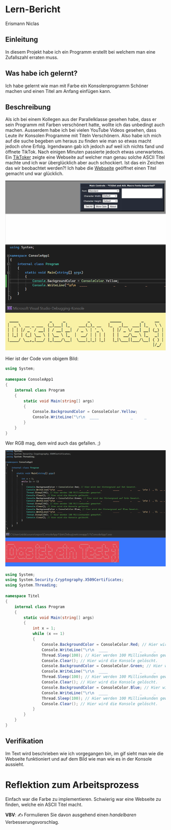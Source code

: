 # Lern-Bericht
Erismann Niclas

## Einleitung

In diesem Projekt habe ich ein Programm erstellt bei welchem man eine Zufallszahl erraten muss.

## Was habe ich gelernt?

Ich habe gelernt wie man mit Farbe ein Konsolenprogramm Schöner machen und einen Titel am Anfang einfügen kann.

## Beschreibung

Als ich bei einem Kollegen aus der Parallelklasse gesehen habe, dass er sein Programm mit Farben verschönert hatte, wollte ich das unbedingt auch machen. Ausserdem habe ich bei vielen YouTube Videos gesehen, dass Leute ihr Konsolen Programme mit Titeln Verschönern. Also habe ich mich auf die suche begeben um heraus zu finden wie man so etwas macht jedoch ohne Erfolg. Irgendwann gab ich jedoch auf weil ich nichts fand und öffnete TikTok. Nach einigen Minuten passierte jedoch etwas unerwartetes. Ein [TikToker](https://www.tiktok.com/@icode4u/video/7139112401491774725?_r=1&_t=8VTwHiaIo3K&is_from_webapp=v1&item_id=7139112401491774725) zeigte eine Webseite auf welcher man genau solche ASCII Titel machte und ich war überglücklich aber auch schockiert. Ist das ein Zeichen das wir beobachtet werden?! Ich habe die [Webseite](http://patorjk.com/software/taag/#p=display&f=Graffiti&t=Type%20Something%20) geöffnet einen Titel gemacht und war glücklich.

![Bild](https://github.com/Pianonic/LA_1100_E/blob/main/Screenshots/Animation.gif)
![Bild](https://github.com/Pianonic/LA_1100_E/blob/main/Screenshots/Screenshot%202022-09-13%20102753.png?raw=true)

Hier ist der Code vom obigem Bild:

```csharp
using System;

namespace ConsoleApp1
{
    internal class Program
    {
        static void Main(string[] args)
        {
            Console.BackgroundColor = ConsoleColor.Yellow;
            Console.WriteLine("\r\n  ____              _     _          _         _____         _     __  \r\n |  _ \\  __ _ ___  (_)___| |_    ___(_)_ __   |_   _|__  ___| |_   \\ \\ \r\n | | | |/ _` / __| | / __| __|  / _ \\ | '_ \\    | |/ _ \\/ __| __| (_) |\r\n | |_| | (_| \\__ \\ | \\__ \\ |_  |  __/ | | | |   | |  __/\\__ \\ |_   _| |\r\n |____/ \\__,_|___/ |_|___/\\__|  \\___|_|_| |_|   |_|\\___||___/\\__| ( ) |\r\n                                                                  |/_/ \r\n");
        }
    }
}

```

Wer RGB mag, dem wird auch das gefallen.  ;)







![bild3](https://github.com/Pianonic/LA_1100_E/blob/main/Screenshots/ezgif-2-d541ef824d.gif?raw=true)

```csharp
using System;
using System.Security.Cryptography.X509Certificates;
using System.Threading;

namespace Titel
{
    internal class Program
    {
        static void Main(string[] args)
        {
            int x = 1;
            while (x == 1)
            {
                Console.BackgroundColor = ConsoleColor.Red; // Hier wird der Hintergrund auf Rot Gesetzt.
                Console.WriteLine("\r\n  ____              _     _          _         _____         _     __  \r\n |  _ \\  __ _ ___  (_)___| |_    ___(_)_ __   |_   _|__  ___| |_   \\ \\ \r\n | | | |/ _` / __| | / __| __|  / _ \\ | '_ \\    | |/ _ \\/ __| __| (_) |\r\n | |_| | (_| \\__ \\ | \\__ \\ |_  |  __/ | | | |   | |  __/\\__ \\ |_   _| |\r\n |____/ \\__,_|___/ |_|___/\\__|  \\___|_|_| |_|   |_|\\___||___/\\__| ( ) |\r\n                                                                  |/_/ \r\n"); // DAs ist der Titel
                Thread.Sleep(100); // Hier werden 100 Millisekunden gewartet.
                Console.Clear(); // Hier wird die Konsole gelöscht.
                Console.BackgroundColor = ConsoleColor.Green; // Hier wird der Hintergrund auf Grün Gesetzt.
                Console.WriteLine("\r\n  ____              _     _          _         _____         _     __  \r\n |  _ \\  __ _ ___  (_)___| |_    ___(_)_ __   |_   _|__  ___| |_   \\ \\ \r\n | | | |/ _` / __| | / __| __|  / _ \\ | '_ \\    | |/ _ \\/ __| __| (_) |\r\n | |_| | (_| \\__ \\ | \\__ \\ |_  |  __/ | | | |   | |  __/\\__ \\ |_   _| |\r\n |____/ \\__,_|___/ |_|___/\\__|  \\___|_|_| |_|   |_|\\___||___/\\__| ( ) |\r\n                                                                  |/_/ \r\n"); // DAs ist der Titel
                Thread.Sleep(100); // Hier werden 100 Millisekunden gewartet.
                Console.Clear(); // Hier wird die Konsole gelöscht.
                Console.BackgroundColor = ConsoleColor.Blue; // Hier wird der Hintergrund auf Blau Gesetzt.
                Console.WriteLine("\r\n  ____              _     _          _         _____         _     __  \r\n |  _ \\  __ _ ___  (_)___| |_    ___(_)_ __   |_   _|__  ___| |_   \\ \\ \r\n | | | |/ _` / __| | / __| __|  / _ \\ | '_ \\    | |/ _ \\/ __| __| (_) |\r\n | |_| | (_| \\__ \\ | \\__ \\ |_  |  __/ | | | |   | |  __/\\__ \\ |_   _| |\r\n |____/ \\__,_|___/ |_|___/\\__|  \\___|_|_| |_|   |_|\\___||___/\\__| ( ) |\r\n                                                                  |/_/ \r\n"); // DAs ist der Titel
                Thread.Sleep(100); // Hier werden 100 Millisekunden gewartet.
                Console.Clear(); // Hier wird die Konsole gelöscht.
            }
        }
    }
}

```

## Verifikation

Im Text wird beschrieben wie ich vorgegangen bin, im gif sieht man wie die Webseite funktioniert und auf dem Bild wie man wie es in der Konsole aussieht.

# Reflektion zum Arbeitsprozess

Einfach war die Farbe zu implementieren.
Schwierig war eine Webseite zu finden, welche ein ASCII Titel macht.

**VBV**: ✍️ Formulieren Sie davon ausgehend einen *handelbaren* Verbesserungsvorschlag.
